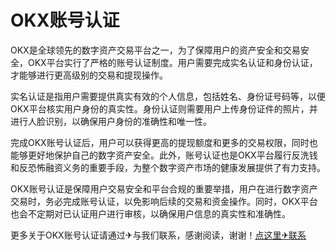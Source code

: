 # OKX账号认证

OKX是全球领先的数字资产交易平台之一，为了保障用户的资产安全和交易安全，OKX平台实行了严格的账号认证制度。用户需要完成实名认证和身份认证，才能够进行更高级别的交易和提现操作。

实名认证是指用户需要提供真实有效的个人信息，包括姓名、身份证号码等，以便OKX平台核实用户身份的真实性。身份认证则需要用户上传身份证件的照片，并进行人脸识别，以确保用户身份的准确性和唯一性。

完成OKX账号认证后，用户可以获得更高的提现额度和更多的交易权限，同时也能够更好地保护自己的数字资产安全。此外，账号认证也是OKX平台履行反洗钱和反恐怖融资义务的重要手段，为整个数字资产市场的健康发展提供了有力支持。

OKX账号认证是保障用户交易安全和平台合规的重要举措，用户在进行数字资产交易时，务必完成账号认证，以免影响后续的交易和资金操作。同时，OKX平台也会不定期对已认证用户进行审核，以确保用户信息的真实性和准确性。

更多关于OKX账号认证请通过✈与我们联系，感谢阅读，谢谢！[点这里✈联系](https://111.k02.cc)